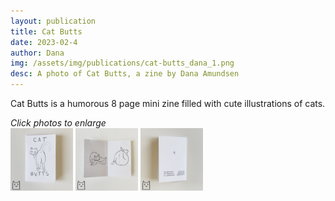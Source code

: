 ```yaml
---
layout: publication
title: Cat Butts
date: 2023-02-4
author: Dana
img: /assets/img/publications/cat-butts_dana_1.png
desc: A photo of Cat Butts, a zine by Dana Amundsen
---
```


Cat Butts is a humorous 8 page mini zine filled with cute illustrations of cats.

*Click photos to enlarge*  
<a href="/assets/img/publications/cat-butts_dana_1.png"><img src="/assets/img/publications/cat-butts_dana_1.png" alt="A photo of Cat Butts, a zine by Dana Amundsen" width="100"></a>
<a href="/assets/img/publications/cat-butts_dana_2.png"><img src="/assets/img/publications/cat-butts_dana_2.png" alt="A photo of Cat Butts, a zine by Dana Amundsen" width="100"></a>
<a href="/assets/img/publications/cat-butts_dana_3.png"><img src="/assets/img/publications/cat-butts_dana_3.png" alt="A photo of Cat Butts, a zine by Dana Amundsen" width="100"></a>
